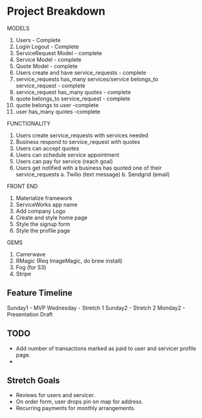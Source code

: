 # Project Breakdown

MODELS
1. Users - Complete
2. Login Logout - Complete
3. ServiceRequest Model - complete
4. Service Model - complete
5. Quote Model - complete
6. Users create and have service_requests - complete
7. service_requests has_many services/service belongs_to service_request - complete
8. service_request has_many quotes - complete
9. quote belongs_to service_request - complete
10. quote belongs to user -complete
11. user has_many quotes -complete

FUNCTIONALITY

1. Users create service_requests with services needed
2. Business respond to service_request with quotes
3. Users can accept quotes
4. Users can schedule service appointment
5. Users can pay for service (reach goal)
6. Users get notified with a business has quoted one of their service_requests
  a. Twilio (text message)
  b. Sendgrid (email)

FRONT END

1. Materialize framework
2. ServiceWorks app name
3. Add company Logo
4. Create and style home page
5. Style the signup form
6. Style the profile page

GEMS

1. Carrerwave
2. RMagic (Req ImageMagic, do brew install)
3. Fog (for S3)
4. Stripe

## Feature Timeline
Sunday1 - MVP
Wednesday - Stretch 1
Sunday2 - Stretch 2
Monday2 - Presentation Draft


## TODO
- Add number of transactions marked as paid to user and servicer profile page.
-

## Stretch Goals
- Reviews for users and servicer.
- On order form, user drops pin on map for address.
- Recurring payments for monthly arrangements.